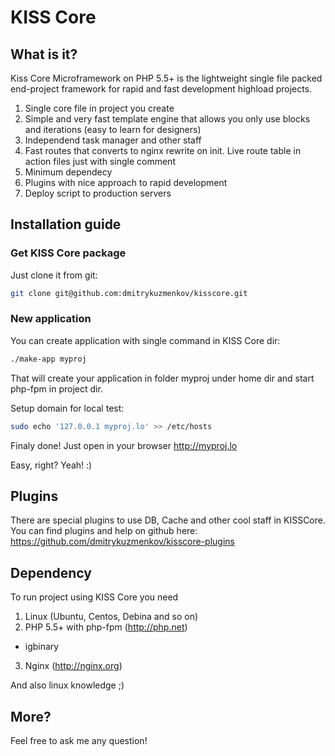# KISS Core

## What is it?

Kiss Core Microframework on PHP 5.5+ is the lightweight single file packed end-project framework for rapid and fast development highload projects.

1. Single core file in project you create 
2. Simple and very fast template engine that allows you only use blocks and iterations (easy to learn for designers)
3. Independend task manager and other staff
4. Fast routes that converts to nginx rewrite on init. Live route table in action files just with single comment
5. Minimum dependecy
6. Plugins with nice approach to rapid development
7. Deploy script to production servers


## Installation guide

### Get KISS Core package

Just clone it from git:
```bash
git clone git@github.com:dmitrykuzmenkov/kisscore.git
```

### New application
You can create application with single command in KISS Core dir:
```bash
./make-app myproj
```

That will create your application in folder myproj under home dir and start php-fpm in project dir.

Setup domain for local test:
```bash
sudo echo '127.0.0.1 myproj.lo' >> /etc/hosts
```

Finaly done! Just open in your browser http://myproj.lo

Easy, right? Yeah! :)

## Plugins

There are special plugins to use DB, Cache and other cool staff in KISSCore.
You can find plugins and help on github here: https://github.com/dmitrykuzmenkov/kisscore-plugins

## Dependency

To run project using KISS Core you need

1. Linux (Ubuntu, Centos, Debina and so on)
2. PHP 5.5+ with php-fpm (http://php.net)
  * igbinary
3. Nginx (http://nginx.org)

And also linux knowledge ;)


## More?

Feel free to ask me any question!
